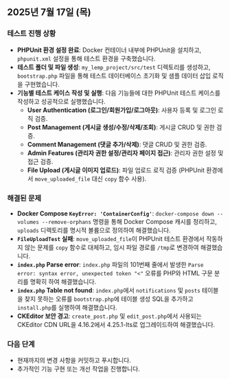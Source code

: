 ## 2025년 7월 17일 (목)

### 테스트 진행 상황

*   **PHPUnit 환경 설정 완료**: Docker 컨테이너 내부에 PHPUnit을 설치하고, `phpunit.xml` 설정을 통해 테스트 환경을 구축했습니다.
*   **테스트 폴더 및 파일 생성**: `my_lemp_project/src/test` 디렉토리를 생성하고, `bootstrap.php` 파일을 통해 테스트 데이터베이스 초기화 및 샘플 데이터 삽입 로직을 구현했습니다.
*   **기능별 테스트 케이스 작성 및 실행**: 다음 기능들에 대한 PHPUnit 테스트 케이스를 작성하고 성공적으로 실행했습니다.
    *   **User Authentication (로그인/회원가입/로그아웃)**: 사용자 등록 및 로그인 로직 검증.
    *   **Post Management (게시글 생성/수정/삭제/조회)**: 게시글 CRUD 및 권한 검증.
    *   **Comment Management (댓글 추가/삭제)**: 댓글 CRUD 및 권한 검증.
    *   **Admin Features (관리자 권한 설정/관리자 페이지 접근)**: 관리자 권한 설정 및 접근 검증.
    *   **File Upload (게시글 이미지 업로드)**: 파일 업로드 로직 검증 (PHPUnit 환경에서 `move_uploaded_file` 대신 `copy` 함수 사용).

### 해결된 문제

*   **Docker Compose `KeyError: 'ContainerConfig'`**: `docker-compose down --volumes --remove-orphans` 명령을 통해 Docker Compose 캐시를 정리하고, `uploads` 디렉토리를 명시적 볼륨으로 정의하여 해결했습니다.
*   **`FileUploadTest` 실패**: `move_uploaded_file`이 PHPUnit 테스트 환경에서 작동하지 않는 문제를 `copy` 함수로 대체하고, 임시 파일 경로를 `/tmp`로 변경하여 해결했습니다.
*   **`index.php` Parse error**: `index.php` 파일의 101번째 줄에서 발생한 `Parse error: syntax error, unexpected token "<"` 오류를 PHP와 HTML 구문 분리를 명확히 하여 해결했습니다.
*   **`index.php` Table not found**: `index.php`에서 `notifications` 및 `posts` 테이블을 찾지 못하는 오류를 `bootstrap.php`에 테이블 생성 SQL을 추가하고 `install.php`를 실행하여 해결했습니다.
*   **CKEditor 보안 경고**: `create_post.php` 및 `edit_post.php`에서 사용되는 CKEditor CDN URL을 4.16.2에서 4.25.1-lts로 업그레이드하여 해결했습니다.

### 다음 단계

*   현재까지의 변경 사항을 커밋하고 푸시합니다.
*   추가적인 기능 구현 또는 개선 작업을 진행합니다.